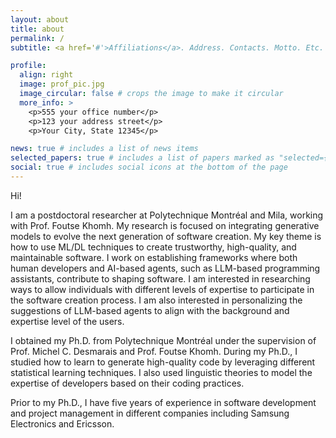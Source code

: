 ```yaml
---
layout: about
title: about
permalink: /
subtitle: <a href='#'>Affiliations</a>. Address. Contacts. Motto. Etc.

profile:
  align: right
  image: prof_pic.jpg
  image_circular: false # crops the image to make it circular
  more_info: >
    <p>555 your office number</p>
    <p>123 your address street</p>
    <p>Your City, State 12345</p>

news: true # includes a list of news items
selected_papers: true # includes a list of papers marked as "selected={true}"
social: true # includes social icons at the bottom of the page
---
```


Hi! 

I am a postdoctoral researcher at Polytechnique Montréal and Mila, working with Prof. Foutse Khomh. My research is focused on integrating generative models to evolve the next generation of software creation. My key theme is how to use ML/DL techniques to create trustworthy, high-quality, and maintainable software. I work on establishing frameworks where both human developers and AI-based agents, such as LLM-based programming assistants, contribute to shaping software.  I am interested in researching ways to allow individuals with different levels of expertise to participate in the software creation process. I am also interested in personalizing the suggestions of LLM-based agents to align with the background and expertise level of the users.

I obtained my Ph.D. from Polytechnique Montréal under the supervision of Prof. Michel C. Desmarais and Prof. Foutse Khomh. During my Ph.D., I studied how to learn to generate high-quality code by leveraging different statistical learning techniques. I also used linguistic theories to model the expertise of developers based on their coding practices.

Prior to my Ph.D., I have five years of experience in software development and project management in different companies including Samsung Electronics and Ericsson.